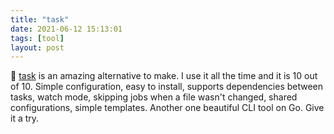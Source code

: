 ```yaml
---
title: "task"
date: 2021-06-12 15:13:01
tags: [tool]
layout: post
---
```


🔧 [task](http://taskfile.dev/) is an amazing alternative to make. I use it all the time and it is 10 out of 10. Simple configuration, easy to install, supports dependencies between tasks, watch mode, skipping jobs when a file wasn't changed, shared configurations, simple templates. Another one beautiful CLI tool on Go. Give it a try.
